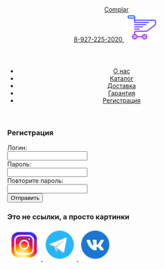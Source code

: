 <!DOCTYPE html>
<html lang="ru">
<head>
   <meta charset="UTF-8">
   <meta http-equiv="X-UA-Compatible" content="IE=edge">
   <meta name="viewport" content="width=device-width, initial-scale=1.0">
   <title>Self 15</title>
   <link rel="stylesheet" href="css/style.css">
   <link rel="stylesheet" href="css/media.css">
</head>
<body>
   <header class="header1">
      <div class="container">
         <div class="head center3">
            <div class="logo">
               <a href="index.html" class="logo_link text_head">
                  Complar
               </a>
            </div>
            <div class="head2 center1">
               <a href="tel:+79272252020" class="tel text_head">
                  8-927-225-2020
               </a>
               <a href="#" class="link_bask">
                  <img src="img/bask.png" alt="">
               </a>
            </div>
         </div>
      </div>
   </header>
   <header class="header2">
      <div class="container">
         <nav class="nav">
            <ul class="ul center3">
               <li class="li">
                  <a href="index2.html" class="nav_link">
                     О нас
                  </a>
               </li>
               <li class="li">
                  <a href="index3.html" class="nav_link">
                     Каталог
                  </a>
               </li>
               <li class="li">
                  <a href="index4.html" class="nav_link">
                     Доставка
                  </a>
               </li>
               <li class="li">
                  <a href="index6.html" class="nav_link">
                     Гарантия
                  </a>
               </li>
               <li class="li">
                  <a href="index5.html" class="nav_link">
                     Регистрация
                  </a>
               </li>
            </ul>
         </nav>
      </div>
   </header>
   <div class="p1">
      <div class="container">
         <h3 class="title1 center">
            Регистрация
         </h3>
         <div class="form0 center2">
            <form action="#" class="form">
               <div class="div center31">
                  <div class="div1">
                     <label for="input1" class="label label1 text">Логин:</label>
                  </div>
                  <input class="input input1 text" type="text">
               </div>
               <div class="div center31">
                  <div class="div1">
                     <label for="input2" class="label label2 text">Пароль:</label>
                  </div>
                  <input class="input input2 text" type="password">
               </div>
               <div class="div center31">
                  <div class="div1">
                     <label for="input3" class="label text">Повторите пароль:</label>
                  </div>
                  <input class="input input3 text" type="password">
               </div>
               <div class="btn5 center2">
                  <button class="btn2 text" type="submit">Отправить</button>
               </div>
         </form>
      </div>
      </div>
   </div>
   <footer class="footer">
      <h3 class="footer_title text center">
         Это не ссылки, а просто картинки
      </h3>
      <div class="footer_soc center2">
         <a href="#" class="footer_link">
            <img src="img/soc1.png" alt="">
         </a>
         <a href="#" class="footer_link">
            <img src="img/soc2.png" alt="">
         </a>
         <a href="#" class="footer_link">
            <img src="img/soc3.png" alt="">
         </a>
      </div>
   </footer>
</body>
</html>
